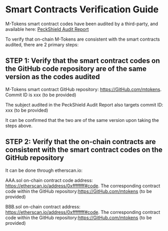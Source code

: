 Smart Contracts Verification Guide
===
M-Tokens smart contract codes have been audited by a third-party, and available here: [PeckShield Audit Report](https://xxx)

To verify that on-chain M-Tokens are consistent with the smart contracts audited, there are 2 primary steps:
 
STEP 1: Verify that the smart contract codes on the GitHub code repository are of the same version as the codes audited
---
M-Tokens smart contract GitHub repository: https://GitHub.com/mtokens. Commit ID is xxx (to be provided) 

The subject audited in the PeckShield Audit Report also targets commit ID: xxx (to be provided)

It can be confirmed that the two are of the same version upon taking the steps above.
 
STEP 2: Verify that the on-chain contracts are consistent with the smart contract codes on the GitHub repository
---
It can be done through etherscan.io:

AAA.sol on-chain contract code address: https://etherscan.io/address/0xffffffff#code. The corresponding contract code within the GitHub repository:https://GitHub.com/mtokens (to be provided) 

BBB.sol on-chain contract address: https://etherscan.io/address/0xffffffff#code. The corresponding contract code within the GitHub repository:https://GitHub.com/mtokens (to be provided) 
